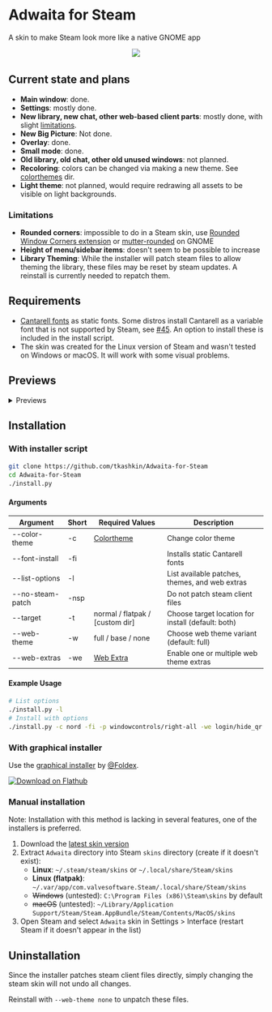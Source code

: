 # Adwaita for Steam

A skin to make Steam look more like a native GNOME app

<p align="center"><img src="screenshot.png?raw=true"/></p>

## Current state and plans

* **Main window**: done.
* **Settings**: mostly done.
* **New library, new chat, other web-based client parts**: mostly done, with slight [limitations](#limitations).
* **New Big Picture**: Not done.
* **Overlay**: done.
* **Small mode**: done.
* **Old library, old chat, other old unused windows**: not planned.
* **Recoloring**: colors can be changed via making a new theme. See [colorthemes](colorthemes) dir.
* **Light theme**: not planned, would require redrawing all assets to be visible on light backgrounds.

### Limitations

* **Rounded corners**: impossible to do in a Steam skin, use [Rounded Window Corners extension](https://github.com/yilozt/rounded-window-corners) or [mutter-rounded](https://github.com/yilozt/mutter-rounded) on GNOME
* **Height of menu/sidebar items**: doesn't seem to be possible to increase
* **Library Theming**: While the installer will patch steam files to allow theming the library, these files may be reset by steam updates. A reinstall is currently needed to repatch them.

## Requirements

* [Cantarell fonts](https://gitlab.gnome.org/GNOME/cantarell-fonts) as static fonts. Some distros install Cantarell as a variable font that is not supported by Steam, see [#45](https://github.com/tkashkin/Adwaita-for-Steam/issues/45). An option to install these is included in the install script.
* The skin was created for the Linux version of Steam and wasn't tested on Windows or macOS. It will work with some visual problems.

## Previews

<details><summary>Previews</summary>

<details><summary>Adwaita</summary>

![Adwaita](/colorthemes/adwaita/preview.png?raw=true)

</details>

<details><summary>Breeze</summary>

![Breeze](/colorthemes/breeze/preview.png?raw=true)

</details>

<details><summary>Catppuccin-Frappe</summary>

![Catppuccin-Frappe](/colorthemes/catppuccin-frappe/preview.png?raw=true)

</details>

<details><summary>Catppuccin-Macchiato</summary>

![Catppuccin-Macchiato](/colorthemes/catppuccin-macchiato/preview.png?raw=true)

</details>

<details><summary>Catppuccin-Mocha</summary>

![Catppuccin-Mocha](/colorthemes/catppuccin-mocha/preview.png?raw=true)

</details>

<details><summary>Dracula</summary>

![Dracula](/colorthemes/dracula/preview.png?raw=true)

</details>

<details><summary>Gruvbox</summary>

![Gruvbox](/colorthemes/gruvbox/preview.png?raw=true)

</details>

<details><summary>Kate</summary>

![Kate](/colorthemes/kate/preview.png?raw=true)

</details>

<details><summary>Nord</summary>

![Nord](/colorthemes/nord/preview.png?raw=true)

</details>

<details><summary>One Pro</summary>

![One Pro](/colorthemes/one-pro/preview.png?raw=true)

</details>

<details><summary>Pop</summary>

![Pop](/colorthemes/pop/preview.png?raw=true)

</details>

<details><summary>Tokyo Night</summary>

![Tokyo Night](/colorthemes/tokyo-night/preview.png?raw=true)

</details>

<details><summary>Tomorrow Night</summary>

![Tomorrow Night](/colorthemes/tomorrow-night/preview.png?raw=true)

</details>

<details><summary>Yaru</summary>

![Yaru](/colorthemes/yaru/preview.png?raw=true)

</details>

</details>

## Installation

### With installer script

```bash
git clone https://github.com/tkashkin/Adwaita-for-Steam
cd Adwaita-for-Steam
./install.py
```

#### Arguments

| Argument         | Short  | Required Values                  | Description                                              |
| ---------------- | ------ | -------------------------------- | -------------------------------------------------------- |
| --color-theme    | -c     | [Colortheme](colorthemes)        | Change color theme                                       |
| --font-install   | -fi    |                                  | Installs static Cantarell fonts                          |
| --list-options   | -l     |                                  | List available patches, themes, and web extras           |
| --no-steam-patch | -nsp   |                                  | Do not patch steam client files                          |
| --target         | -t     | normal / flatpak / [custom dir]  | Choose target location for install (default: both)       |
| --web-theme      | -w     | full / base / none               | Choose web theme variant (default: full)                 |
| --web-extras     | -we    | [Web Extra](web/extras)          | Enable one or multiple web theme extras                  |

#### Example Usage

```bash
# List options
./install.py -l
# Install with options
./install.py -c nord -fi -p windowcontrols/right-all -we login/hide_qr -we library/hide_whats_new
```

### With graphical installer

Use the [graphical installer](https://github.com/Foldex/AdwSteamGtk) by [@Foldex](https://github.com/Foldex).

<a href="https://flathub.org/apps/details/io.github.Foldex.AdwSteamGtk"><img width="200" alt="Download on Flathub" src="https://flathub.org/assets/badges/flathub-badge-i-en.svg"/></a>

### Manual installation

Note: Installation with this method is lacking in several features, one of the installers is preferred.

1. Download the [latest skin version](https://github.com/tkashkin/Adwaita-for-Steam/archive/master.zip)
2. Extract `Adwaita` directory into Steam `skins` directory (create if it doesn't exist):
   * **Linux**: `~/.steam/steam/skins` or `~/.local/share/Steam/skins`
   * **Linux (flatpak)**: `~/.var/app/com.valvesoftware.Steam/.local/share/Steam/skins`
   * ~~Windows~~ (untested): `C:\Program Files (x86)\Steam\skins` by default
   * ~~macOS~~ (untested): `~/Library/Application Support/Steam/Steam.AppBundle/Steam/Contents/MacOS/skins`
3. Open Steam and select `Adwaita` skin in Settings > Interface (restart Steam if it doesn't appear in the list)

## Uninstallation

Since the installer patches steam client files directly, simply changing the steam skin will not undo all changes.

Reinstall with `--web-theme none` to unpatch these files.
